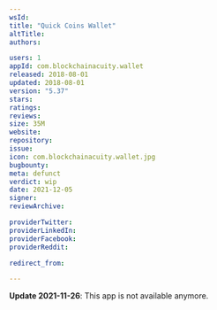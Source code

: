 ```yaml
---
wsId: 
title: "Quick Coins Wallet"
altTitle: 
authors:

users: 1
appId: com.blockchainacuity.wallet
released: 2018-08-01
updated: 2018-08-01
version: "5.37"
stars: 
ratings: 
reviews: 
size: 35M
website: 
repository: 
issue: 
icon: com.blockchainacuity.wallet.jpg
bugbounty: 
meta: defunct
verdict: wip
date: 2021-12-05
signer: 
reviewArchive:

providerTwitter: 
providerLinkedIn: 
providerFacebook: 
providerReddit: 

redirect_from:

---
```


**Update 2021-11-26**: This app is not available anymore.

